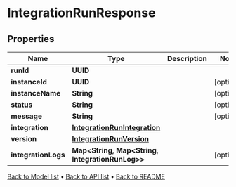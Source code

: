 

# IntegrationRunResponse


## Properties

| Name | Type | Description | Notes |
|------------ | ------------- | ------------- | -------------|
|**runId** | **UUID** |  |  |
|**instanceId** | **UUID** |  |  [optional] |
|**instanceName** | **String** |  |  [optional] |
|**status** | **String** |  |  [optional] |
|**message** | **String** |  |  [optional] |
|**integration** | [**IntegrationRunIntegration**](IntegrationRunIntegration.md) |  |  |
|**version** | [**IntegrationRunVersion**](IntegrationRunVersion.md) |  |  |
|**integrationLogs** | **Map&lt;String, Map&lt;String, IntegrationRunLog&gt;&gt;** |  |  [optional] |



[Back to Model list](../README.md#documentation-for-models) &#8226; [Back to API list](../README.md#documentation-for-api-endpoints) &#8226; [Back to README](../README.md)


